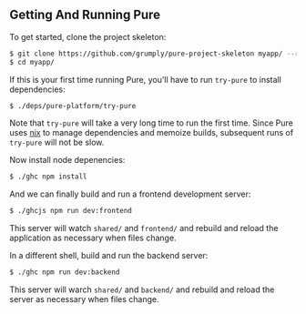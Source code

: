 ## Getting And Running Pure

To get started, clone the project skeleton:

```bash
$ git clone https://github.com/grumply/pure-project-skeleton myapp/ --recurse-submodules
$ cd myapp/
```

If this is your first time running Pure, you'll have to run `try-pure` to install dependencies: 

```bash
$ ./deps/pure-platform/try-pure
```

Note that `try-pure` will take a very long time to run the first time. Since Pure uses [nix](https://nixos.org/nix/) to manage dependencies and memoize builds, subsequent runs of `try-pure` will not be slow. 

Now install node depenencies:

```bash
$ ./ghc npm install
```

And we can finally build and run a frontend development server:

```bash
$ ./ghcjs npm run dev:frontend
```

This server will watch `shared/` and `frontend/` and rebuild and reload the application as necessary when files change.

In a different shell, build and run the backend server:

```bash
$ ./ghc npm run dev:backend
```

This server will warch `shared/` and `backend/` and rebuild and reload the server as necessary when files change.
